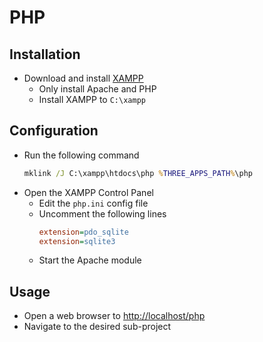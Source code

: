 # PHP

## Installation

- Download and install [XAMPP]( https://www.apachefriends.org/download.html )
  - Only install Apache and PHP
  - Install XAMPP to `C:\xampp`

## Configuration

- Run the following command
  ```cmd
  mklink /J C:\xampp\htdocs\php %THREE_APPS_PATH%\php
  ```
- Open the XAMPP Control Panel
  - Edit the `php.ini` config file
  - Uncomment the following lines
    ```ini
    extension=pdo_sqlite
    extension=sqlite3
    ```
  - Start the Apache module

## Usage

- Open a web browser to [http://localhost/php]( http://localhost:80/php )
- Navigate to the desired sub-project
